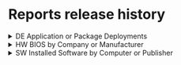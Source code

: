 # Reports release history

<details><summary>DE Application or Package Deployments</summary>

## DE Application or Package Deployments

## 1.2 - 2018-08-03

### Changed

* Updated report template

## 1.1 - 2018-08-02

### Added

* System service tag
* Chassis information
* Type information

## 1.0 - 2018-05-23

### First version

* Get the application and package deployments for a device or user collection

<br>

</details>

<details><summary>HW BIOS by Company or Manufacturer</summary>

## 1.3 - 2018-08-28

### Fixed

* Removed company query in non company report

## 1.2 - 2018-08-21

### Fixed

* Duplicates
* Formating issues

## 1.1 - 2018-08-08

### Added

* Localizations
* Interactive sorting
* Windows 10 version

### Fixed

* Element naming

### Changed

* Updated report template

## 1.0 - 2018-01-18

### First version

* Get the Hardware info of a Computer Collection

<br>

</details>

<details><summary>SW Installed Software by Computer or Publisher</summary>

## 1.2 - 2018-08-06

### Changed

* Fixed empty or NULL publisher
* Updated report template

## 1.2 - 2018-08-06

### Added

* System service tag
* Chassis information
* Type information

## 1.1 - 2018-08-06

### Fixed

* Empty software name

## 1.0 - 2018-07-16

### First version

* Get installed software by collection and software name

<br>

</details>